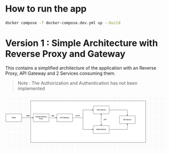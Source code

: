 # How to run the app

```bash
docker compose -f docker-compose.dev.yml up --build
```

# Version 1 : Simple Architecture with Reverse Proxy and Gateway

This contains a simplified architecture of the application with an Reverse Proxy, API Gateway and 2 Services consuming them.

> Note : The Authorization and Authentication has not been implemented

![](.\docs\img\api-gw-v1.png)
